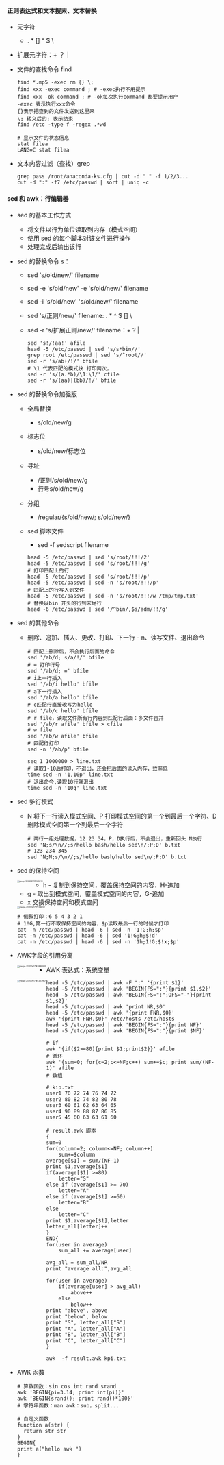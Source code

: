 #### 正则表达式和文本搜索、文本替换

- 元字符

  - . * [] ^ $ \

- 扩展元字符：+ ？｜

- 文件的查找命令 find

  ```shell
  find *.mp5 -exec rm {} \;
  find xxx -exec command ; # -exec执行不用提示
  find xxx -ok command ; # -ok每次执行command 都要提示用户
  -exec 表示执行xxx命令
  {}表示把查到的文件发送到这里来
  \; 转义后的; 表示结束
  find /etc -type f -regex .*wd
  
  # 显示文件的状态信息
  stat filea
  LANG=C stat filea
  ```

  

- 文本内容过滤（查找）grep

  ```shell
  grep pass /root/anaconda-ks.cfg | cut -d " " -f 1/2/3...
  cut -d ":" -f7 /etc/passwd | sort | uniq -c
  ```



#### sed 和 awk：行编辑器

- sed 的基本工作方式

  - 将文件以行为单位读取到内存（模式空间）
  - 使用 sed 的每个脚本对该文件进行操作
  - 处理完成后输出该行

- sed 的替换命令 s：

  - sed 's/old/new/' filename

  - sed -e 's/old/new' -e 's/old/new/' filename

  - sed -i 's/old/new' 's/old/new/' filename

  - sed 's/正则/new/' filename: . * ^ $ [] \

  - sed -r 's/扩展正则/new/' filename：+ ? |

    ```shell
    sed 's!/!aa!' afile	
    head -5 /etc/passwd | sed 's/s*bin//'
    grep root /etc/passwd | sed 's/^root//'
    sed -r 's/ab+/!/' bfile
    # \1 代表匹配的模式块 打印两次，
    sed -r 's/(a.*b)/\1:\1/' cfile
    sed -r 's/(aa)|(bb)/!/' bfile
    ```

- sed 的替换命令加强版

  - 全局替换

    - s/old/new/g

  - 标志位

    - s/old/new/标志位

  - 寻址

    - /正则/s/old/new/g
    - 行号s/old/new/g

  - 分组

    - /regular/{s/old/new/; s/old/new/}

  - sed 脚本文件

    - sed -f sedscript filename

    ```shell
    head -5 /etc/passwd | sed 's/root/!!!/2'
    head -5 /etc/passwd | sed 's/root/!!!/g'
    # 打印匹配上的行
    head -5 /etc/passwd | sed 's/root/!!!/p'
    head -5 /etc/passwd | sed -n 's/root/!!!/p'
    # 匹配上的行写入到文件
    head -5 /etc/passwd | sed -n 's/root/!!!/w /tmp/tmp.txt' 
    # 替换以bin 开头的行到末尾行
    head -6 /etc/passwd | sed '/^bin/,$s/adm/!!/g'
    ```

- sed 的其他命令

  - 删除、追加、插入、更改、打印、下一行 - n、读写文件、退出命令

    ```shell
    # 匹配上删除后，不会执行后面的命令
    sed '/ab/d; s/a/!/' bfile
    # = 打印行号
    sed '/ab/d; =' bfile
    # i上一行插入
    sed '/ab/i hello' bfile
    # a下一行插入
    sed '/ab/a hello' bfile
    # c匹配行直接改写为hello
    sed '/ab/c hello' bfile
    # r file，读取文件所有行内容到匹配行后面：多文件合并
    sed '/ab/r afile' bfile > cfile
    # w file
    sed '/ab/w afile' bfile
    # 匹配行打印
    sed -n '/ab/p' bfile
    
    seq 1 1000000 > line.txt
    # 读取1-10后打印，不退出，还会把后面的读入内存，效率低
    time sed -n '1,10p' line.txt 
    # 退出命令,读取10行就退出
    time sed -n '10q' line.txt
    ```

- sed 多行模式

  - N 将下一行读入模式空间、P 打印模式空间的第一个到最后一个字符、D 删除模式空间第一个到最后一个字符

    ```shell
    # 两行一组处理数据，12 23 34，P，D执行后，不会退出，重新回头 N执行
    sed 'N;s/\n//;s/hello bash/hello sed\n/;P;D' b.txt
    # 123 234 345
    sed 'N;N;s/\n//;s/hello bash/hello sed\n/;P;D' b.txt
    ```

- sed 的保持空间

  <img src="/Users/zl/Library/Application Support/typora-user-images/image-20200417175149532.png" alt="image-20200417175149532" style="zoom:30%;" align=left />

  - h - 复制到保持空间，覆盖保持空间的内容，H-追加
  - g - 取出到模式空间，覆盖模式空间的内容，G-追加
  - x 交换保持空间和模式空间

  <img src="/Users/zl/Library/Application Support/typora-user-images/image-20200417175346121.png" alt="image-20200417175346121" style="zoom:33%;" align=left />

  ```shell
  # 倒叙打印：6 5 4 3 2 1
  # 1!G,第一行不取保持空间的内容，$p读取最后一行的时候才打印
  cat -n /etc/passwd | head -6 | sed -n '1!G;h;$p'
  cat -n /etc/passwd | head -6 | sed '1!G;h;$!d'
  cat -n /etc/passwd | head -6 | sed -n '1h;1!G;$!x;$p'
  ```



- AWK字段的引用分离

  <img src="/Users/zl/Library/Application Support/typora-user-images/image-20200417183936609.png" alt="image-20200417183936609" style="zoom:33%;" align=left />

- AWK 表达式：系统变量

  <img src="/Users/zl/Library/Application Support/typora-user-images/image-20200417185333467.png" alt="image-20200417185333467" style="zoom:33%;" align=left />

  ```shell
  head -5 /etc/passwd | awk -F ":" '{print $1}'
  head -5 /etc/passwd | awk 'BEGIN{FS=":"}{print $1,$2}'
  head -5 /etc/passwd | awk 'BEGIN{FS=":";OFS="-"}{print $1,$2}'
  head -5 /etc/passwd | awk 'print NR,$0'
  head -5 /etc/passwd | awk '{print FNR,$0}'
  awk '{print FNR,$0}' /etc/hosts /etc/hosts
  head -5 /etc/passwd | awk 'BEGIN{FS=":"}{print NF}'
  head -5 /etc/passwd | awk 'BEGIN{FS=":"}{print $NF}'
  
  # if
  awk '{if($2>=80){print $1;print$2}}' afile
  # 循环
  awk '{sum=0; for(c=2;c<=NF;c++) sum+=$c; print sum/(NF-1)' afile
  # 数组
  
  # kip.txt
  user1 70 72 74 76 74 72
  user2 80 82 74 82 80 78
  user3 60 61 62 63 64 65
  user4 90 89 88 87 86 85
  user5 45 60 63 63 61 60
  
  # result.awk 脚本
  {
  sum=0
  for(column=2; column<=NF; column++)
      sum+=$column
  average[$1] = sum/(NF-1)
  print $1,average[$1]
  if(average[$1] >=80)
      letter="S"
  else if (average[$1] >= 70)
      letter="A"
  else if (average[$1] >=60)
      letter="B"
  else
      letter="C"
  print $1,average[$1],letter
  letter_all[letter]++
  }
  END{
  for(user in average)
      sum_all += average[user]
  
  avg_all = sum_all/NR
  print "average all:",avg_all
  
  for(user in average)
      if(average[user] > avg_all)
          above++
      else
          below++
  print "above", above
  print "below", below
  print "S", letter_all["S"]
  print "A", letter_all["A"]
  print "B", letter_all["B"]
  print "C", letter_all["C"]
  }
   
  awk  -f result.awk kpi.txt
  ```

- AWK 函数

  ```shell
  # 算数函数：sin cos int rand srand
  awk 'BEGIN{pi=3.14; print int(pi)}'
  awk 'BEGIN{srand(); print rand()*100}'
  # 字符串函数：man awk：sub，split...
  
  # 自定义函数
  function a(str) {
  	return str str
  }
  BEGIN{
  print a("hello awk ")
  }
  ```

  




